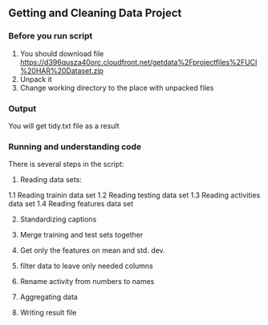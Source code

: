 ## Getting and Cleaning Data Project

### Before you run script

1. You should download file https://d396qusza40orc.cloudfront.net/getdata%2Fprojectfiles%2FUCI%20HAR%20Dataset.zip
2. Unpack it
3. Change working directory to the place with unpacked files

### Output

You will get tidy.txt file as a result

### Running and understanding code

There is several steps in the script:

1. Reading data sets:

1.1 Reading trainin data set
1.2 Reading testing data set
1.3 Reading activities data set
1.4 Reading features data set

2. Standardizing captions

3. Merge training and test sets together

4. Get only the features on mean and std. dev.

5. filter data to leave only needed columns

6. Rename activity from numbers to names

7. Aggregating data

8. Writing result file

